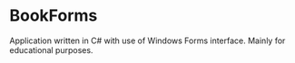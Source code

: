 # BookForms

Application written in C# with use of Windows Forms interface. Mainly for educational purposes.